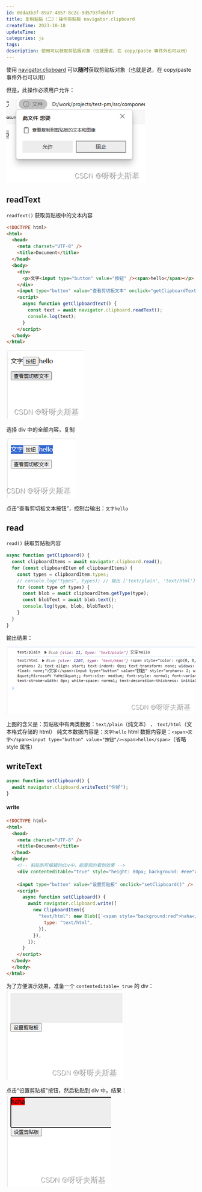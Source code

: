 ```yaml
---
id: 0dda3b3f-89a7-4857-8c2c-9d5793febf07
title: 复制粘贴（二）：操作剪贴板 navigator.clipboard
createTime: 2023-10-18
updateTime:
categories: js
tags:
description: 使用可以获取剪贴板对象（也就是说，在 copy/paste 事件外也可以用）
---
```


使用 [navigator.clipboard](https://developer.mozilla.org/zh-CN/docs/Web/API/Navigator/clipboard) 可以**随时**获取剪贴板对象（也就是说，在 copy/paste 事件外也可以用）

但是，此操作必须用户允许：

![在这里插入图片描述](../post-assets/589866a1-2cea-4e88-8099-5717c390165a.png)

## readText

`readText()` 获取剪贴板中的文本内容

```html
<!DOCTYPE html>
<html>
  <head>
    <meta charset="UTF-8" />
    <title>Document</title>
  </head>
  <body>
    <div>
      <p>文字<input type="button" value="按钮" /><span>hello</span></p>
    </div>
    <input type="button" value="查看剪切板文本" onclick="getClipboardText()" />
    <script>
      async function getClipboardText() {
        const text = await navigator.clipboard.readText();
        console.log(text);
      }
    </script>
  </body>
</html>
```

![在这里插入图片描述](../post-assets/836042f1-740d-4a6d-8019-594c0c6a1cf5.png)

选择 div 中的全部内容，复制

![在这里插入图片描述](../post-assets/074c5a62-44bc-43ad-aef1-b91793150233.png)

点击“查看剪切板文本按钮”，控制台输出：`文字hello`

## read

`read()` 获取剪贴板内容

```js
async function getClipboard() {
  const clipboardItems = await navigator.clipboard.read();
  for (const clipboardItem of clipboardItems) {
    const types = clipboardItem.types;
    // console.log("types", types); // 输出 ['text/plain', 'text/html']
    for (const type of types) {
      const blob = await clipboardItem.getType(type);
      const blobText = await blob.text();
      console.log(type, blob, blobText);
    }
  }
}
```

输出结果：

![在这里插入图片描述](../post-assets/edd78491-c86b-4051-b8cc-32b0950681d1.png)

上图的含义是：剪贴板中有两类数据：`text/plain`（纯文本） 、 `text/html`（文本格式存储的 html）
纯文本数据内容是：`文字hello`
html 数据内容是：`<span>文字</span><input type="button" value="按钮"/><span>hello</span>`（省略 style 属性）

## writeText

```js
async function setClipboard() {
  await navigator.clipboard.writeText("你好");
}
```

#### write

```html
<!DOCTYPE html>
<html>
  <head>
    <meta charset="UTF-8" />
    <title>Document</title>
  </head>
  <body>
    <!-- 粘贴到可编辑的div中，能直观的看到效果 -->
    <div contenteditable="true" style="height: 80px; background: #eee"></div>

    <input type="button" value="设置剪贴板" onclick="setClipboard()" />
    <script>
      async function setClipboard() {
        await navigator.clipboard.write([
          new ClipboardItem({
            "text/html": new Blob([`<span style="background:red">haha</span>`], {
              type: "text/html",
            }),
          }),
        ]);
      }
    </script>
  </body>
  </body>
</html>

```

为了方便演示效果，准备一个 `contenteditable= true` 的 div：
![在这里插入图片描述](../post-assets/44a6b374-5b1d-40a7-997b-84518253ca6a.png)

点击“设置剪贴板"按钮，然后粘贴到 div 中，结果：
![在这里插入图片描述](../post-assets/5a19d2f2-c5f5-47b1-9515-21b47836cc67.png)
